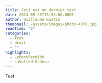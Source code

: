 ```yaml
---
title: Ceci est un dernier test
date: 2024-09-25T15:53:00.000Z
author: Guillaume Gustin
thumbnail: /assets/images/photo-4370.jpg
readTime: "5"
categories:
  - Trek
  - droit
  - ""
highlights:
  - LeMontPerdido
  - LaValléd'Ordesa
---
```

Test
